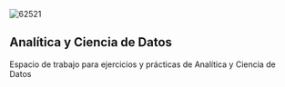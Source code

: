 
![62521](https://user-images.githubusercontent.com/84739791/189390175-9319c864-8d25-4d61-828e-0d1a4e82fa52.png)

## Analítica y Ciencia de Datos

Espacio de trabajo para ejercicios y prácticas de Analítica y Ciencia de Datos

